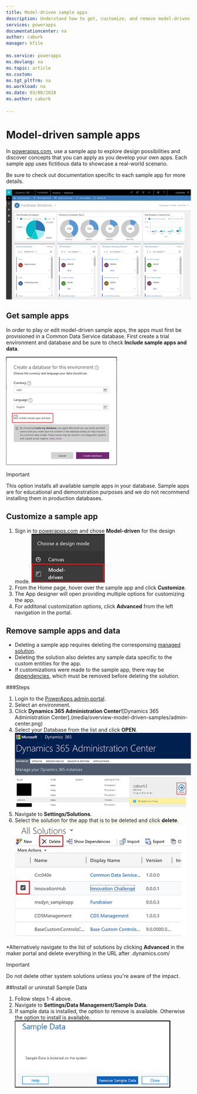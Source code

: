 ```yaml
---
title: Model-driven sample apps
description: Understand how to get, customize, and remove model-driven sample apps.
services: powerapps
documentationcenter: na
author: caburk
manager: kfile

ms.service: powerapps
ms.devlang: na
ms.topic: article
ms.custom:
ms.tgt_pltfrm: na
ms.workload: na
ms.date: 03/08/2018
ms.author: caburk

---
```


# Model-driven sample apps

In [powerapps.com](https://powerapps.com), use a sample app to explore design possibilities and discover concepts that you can apply as you develop your own apps. Each sample app uses fictitious data to showcase a real-world scenario. 

Be sure to check out documentation specific to each sample app for more details. 

![Sample app: Fundraiser](media/overview-model-driven-samples/fundraiser-app.PNG)


## Get sample apps

In order to play or edit model-driven sample apps, the apps must first be provisioned in a Common Data Service database. First create a trial environment and database and be sure to check **Include sample apps and data**.

![Create database](media/overview-model-driven-samples/create-database.PNG)


> [!IMPORTANT]
> This option installs all available sample apps in your database. Sample apps are for educational and demonstration purposes and we do not recommend installing them in production databases. 

## Customize a sample app

1. Sign in to [powerapps.com](https://powerapps.com) and chose **Model-driven** for the design mode. ![Choose design mode](media/overview-model-driven-samples/choose-design-mode.png)
2. From the Home page, hover over the sample app and click **Customize**.
3. The App designer will open providing multiple options for customizing the app. 
4. For additonal customization options, click **Advanced** from the left navigation in the portal.

## Remove sample apps and data 
- Deleting a sample app requires deleting the corresponsing  [managed solution](https://docs.microsoft.com/dynamics365/customer-engagement/developer/uninstall-delete-solution). 
- Deleting the solution also deletes any sample data specific to the custom entities for the app.
- If customizations were made to the sample app, there may be [dependencies](https://docs.microsoft.com/dynamics365/customer-engagement/developer/dependency-tracking-solution-components), which must be removed before deleting the solution.

###Steps
1. Login to the [PowerApps admin portal](https://admin.powerapps.com).
2. Select an environment.
3. Click **Dynamics 365 Administration Center**![Dynamics 365 Administration Center].(media/overview-model-driven-samples/admin-center.png)
4. Select your Database from the list and click **OPEN**.![Select database](media/overview-model-driven-samples/select-database.png)
5. Navigate to **Settings/Solutions**.
6. Select the solution for the app that is to be deleted and click **delete**.![Delete solution](media/overview-model-driven-samples/delete-solution.png)

*Alternatively navigate to the list of solutions by clicking **Advanced** in the maker portal and delete everything in the URL after .dynamics.com/

> [!IMPORTANT]
> Do not delete other system solutions unless you're aware of the impact.

##Install or uninstall Sample Data
1. Follow steps 1-4 above.
2. Navigate to **Settings/Data Management/Sample Data**.
3. If sample data is installed, the option to remove is available. Otherwise the option to install is available. ![remove sample data](media/overview-model-driven-samples/remove-sample-data.png)




